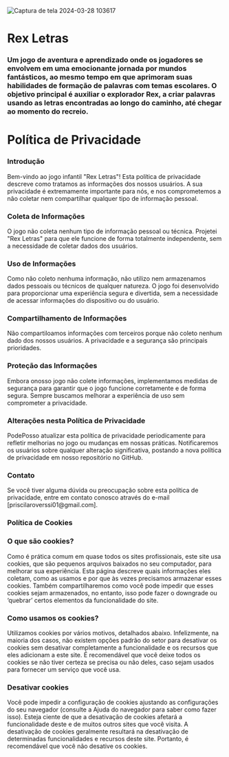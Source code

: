 ![Captura de tela 2024-03-28 103617](https://github.com/priscilaroverssi/rexletras/assets/144347454/98bdcf05-ddb2-4317-a285-52ff3a8950bf)

<h1>Rex Letras</h1>

<h3>Um jogo de aventura e aprendizado onde os jogadores se envolvem em uma emocionante jornada por mundos fantásticos, ao mesmo tempo em que aprimoram suas habilidades de formação de palavras com temas escolares. O objetivo principal é auxiliar o explorador Rex, a criar palavras usando as letras encontradas ao longo do caminho, até chegar ao momento do recreio.</h3>

<h1>Política de Privacidade</h1>

<h3>Introdução</h3>
<p>Bem-vindo ao jogo infantil "Rex Letras"! Esta política de privacidade descreve como tratamos as informações dos nossos usuários. A sua privacidade é extremamente importante para nós, e nos comprometemos a não coletar nem compartilhar qualquer tipo de informação pessoal.</p>

<h3>Coleta de Informações</h3>
<p>O jogo não coleta nenhum tipo de informação pessoal ou técnica. Projetei "Rex Letras" para que ele funcione de forma totalmente independente, sem a necessidade de coletar dados dos usuários.</p>

<h3>Uso de Informações</h3>
<p>Como não coleto nenhuma informação, não utilizo nem armazenamos dados pessoais ou técnicos de qualquer natureza. O jogo foi desenvolvido para proporcionar uma experiência segura e divertida, sem a necessidade de acessar informações do dispositivo ou do usuário.</p>

<h3>Compartilhamento de Informações</h3>
<p>Não compartiloamos informações com terceiros porque não coleto nenhum dado dos nossos usuários. A privacidade e a segurança são principais prioridades.</p>

<h3>Proteção das Informações</h3>
<p>Embora onosso jogo não colete informações, implementamos medidas de segurança para garantir que o jogo funcione corretamente e de forma segura. Sempre buscamos melhorar a experiência de uso sem comprometer a privacidade.</p>

<h3>Alterações nesta Política de Privacidade</h3>
<p>PodePosso atualizar esta política de privacidade periodicamente para refletir melhorias no jogo ou mudanças em nossas práticas. Notificaremos os usuários sobre qualquer alteração significativa, postando a nova política de privacidade em nosso repositório no GitHub.</p>

<h3>Contato</h3>
<p>Se você tiver alguma dúvida ou preocupação sobre esta política de privacidade, entre em contato conosco através do e-mail [priscilaroverssi01@gmail.com].</p>

<h3>Política de Cookies</h3> 

<h3>O que são cookies?</h3>

<p>Como é prática comum em quase todos os sites profissionais, este site usa cookies, que são pequenos arquivos baixados no seu computador, para melhorar sua experiência. Esta página descreve quais informações eles coletam, como as usamos e por que às vezes precisamos armazenar esses cookies. Também compartilharemos como você pode impedir que esses cookies sejam armazenados, no entanto, isso pode fazer o downgrade ou ‘quebrar’ certos elementos da funcionalidade do site.</p> 

<h3>Como usamos os cookies?</h3> 

<p>Utilizamos cookies por vários motivos, detalhados abaixo. Infelizmente, na maioria dos casos, não existem opções padrão do setor para desativar os cookies sem desativar completamente a funcionalidade e os recursos que eles adicionam a este site. É recomendável que você deixe todos os cookies se não tiver certeza se precisa ou não deles, caso sejam usados ​​para fornecer um serviço que você usa.</p> 

<h3>Desativar cookies</h3> 

<p>Você pode impedir a configuração de cookies ajustando as configurações do seu navegador (consulte a Ajuda do navegador para saber como fazer isso). Esteja ciente de que a desativação de cookies afetará a funcionalidade deste e de muitos outros sites que você visita. A desativação de cookies geralmente resultará na desativação de determinadas funcionalidades e recursos deste site. Portanto, é recomendável que você não desative os cookies.</p>
